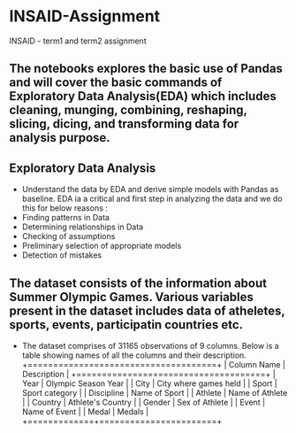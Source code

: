 # INSAID-Assignment
INSAID - term1 and term2 assignment

## The notebooks explores the basic use of Pandas and will cover the basic commands of Exploratory Data Analysis(EDA) which includes cleaning, munging, combining, reshaping, slicing, dicing, and transforming data for analysis purpose.

## Exploratory Data Analysis 
- Understand the data by EDA and derive simple models with Pandas as baseline. EDA ia a critical and first step in analyzing the data and we do this for below reasons :
- Finding patterns in Data
- Determining relationships in Data
- Checking of assumptions
- Preliminary selection of appropriate models
- Detection of mistakes

##  The dataset consists of the information about Summer Olympic Games. Various variables present in the dataset includes data of atheletes, sports, events, participatin countries etc.
- The dataset comprises of 31165 observations of 9 columns. Below is a table showing names of all the columns and their description.
+=====================================+
| Column Name | Description           |
+=====================================+
| Year	      | Olympic Season Year   |
| City	      | City where games held |
| Sport	      | Sport category        |
| Discipline	| Name of Sport         |
| Athlete	    | Name of Athlete       |
| Country	    | Athlete's Country     |
| Gender	    | Sex of Athlete        |
| Event	      | Name of Event         |
| Medal	      | Medals                |
+=============+=======================+

